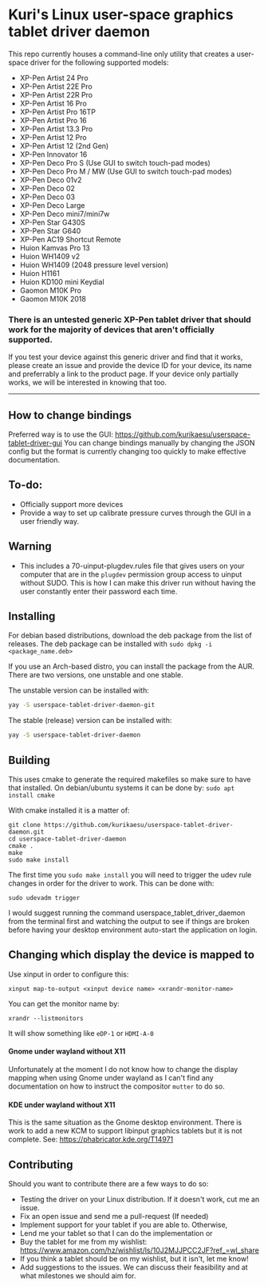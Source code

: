 # Kuri's Linux user-space graphics tablet driver daemon

This repo currently houses a command-line only utility that creates a user-space driver for the following supported models:
- XP-Pen Artist 24 Pro
- XP-Pen Artist 22E Pro
- XP-Pen Artist 22R Pro
- XP-Pen Artist 16 Pro
- XP-Pen Artist Pro 16TP
- XP-Pen Artist Pro 16
- XP-Pen Artist 13.3 Pro
- XP-Pen Artist 12 Pro
- XP-Pen Artist 12 (2nd Gen)
- XP-Pen Innovator 16
- XP-Pen Deco Pro S (Use GUI to switch touch-pad modes)
- XP-Pen Deco Pro M / MW (Use GUI to switch touch-pad modes)
- XP-Pen Deco 01v2
- XP-Pen Deco 02
- XP-Pen Deco 03
- XP-Pen Deco Large
- XP-Pen Deco mini7/mini7w
- XP-Pen Star G430S
- XP-Pen Star G640
- XP-Pen AC19 Shortcut Remote
- Huion Kamvas Pro 13
- Huion WH1409 v2
- Huion WH1409 (2048 pressure level version)
- Huion H1161
- Huion KD100 mini Keydial
- Gaomon M10K Pro
- Gaomon M10K 2018

### There is an untested generic XP-Pen tablet driver that should work for the majority of devices that aren't officially supported.

If you test your device against this generic driver and find that it works, please create an issue and provide the device ID for your device, its name and preferrably a link to the product page.
If your device only partially works, we will be interested in knowing that too.

---

## How to change bindings
Preferred way is to use the GUI: https://github.com/kurikaesu/userspace-tablet-driver-gui
You can change bindings manually by changing the JSON config but the format is currently changing too quickly to make effective documentation.

## To-do:
- Officially support more devices
- Provide a way to set up calibrate pressure curves through the GUI in a user friendly way.

## Warning
- This includes a 70-uinput-plugdev.rules file that gives users on your computer that are in the `plugdev` permission group access to uinput without SUDO. This is how I can make this driver run without having the user constantly enter their password each time.

## Installing
For debian based distributions, download the deb package from the list of releases. The deb package can be installed with `sudo dpkg -i <package_name.deb>`

If you use an Arch-based distro, you can install the package from the AUR. There are two versions, one unstable and one stable.

The unstable version can be installed with:

```bash
yay -S userspace-tablet-driver-daemon-git
```

The stable (release) version can be installed with:

```bash
yay -S userspace-tablet-driver-daemon
```

## Building
This uses cmake to generate the required makefiles so make sure to have that installed.
On debian/ubuntu systems it can be done by:
`sudo apt install cmake`

With cmake installed it is a matter of:
```
git clone https://github.com/kurikaesu/userspace-tablet-driver-daemon.git
cd userspace-tablet-driver-daemon
cmake .
make
sudo make install
```

The first time you `sudo make install` you will need to trigger the udev rule changes in order for the driver to work.
This can be done with:
```
sudo udevadm trigger
```

I would suggest running the command userspace_tablet_driver_daemon from the terminal first and watching the output to see if things are broken before having your desktop environment auto-start the application on login.

## Changing which display the device is mapped to
Use xinput in order to configure this:
```
xinput map-to-output <xinput device name> <xrandr-monitor-name>
```

You can get the monitor name by:
```
xrandr --listmonitors
```
It will show something like `eDP-1` or `HDMI-A-0`

#### Gnome under wayland without X11
Unfortunately at the moment I do not know how to change the display mapping when using Gnome under wayland as I can't find any documentation on how to instruct the compositor `mutter` to do so.

#### KDE under wayland without X11
This is the same situation as the Gnome desktop environment. There is work to add a new KCM to support libinput graphics tablets but it is not complete. See: https://phabricator.kde.org/T14971

## Contributing
Should you want to contribute there are a few ways to do so:
- Testing the driver on your Linux distribution. If it doesn't work, cut me an issue.
- Fix an open issue and send me a pull-request (If needed)
- Implement support for your tablet if you are able to. Otherwise,
- Lend me your tablet so that I can do the implementation or
- Buy the tablet for me from my wishlist: https://www.amazon.com/hz/wishlist/ls/10J2MJJPCC2JF?ref_=wl_share
- If you think a tablet should be on my wishlist, but it isn't, let me know!
- Add suggestions to the issues. We can discuss their feasibility and at what milestones we should aim for.
